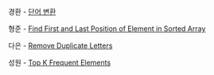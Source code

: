 경환 - [단어 변환](https://school.programmers.co.kr/learn/courses/30/lessons/43163)

형준 - [Find First and Last Position of Element in Sorted Array](https://leetcode.com/problems/find-first-and-last-position-of-element-in-sorted-array/)

다은 - [Remove Duplicate Letters](https://leetcode.com/problems/remove-duplicate-letters/)

성원 - [Top K Frequent Elements](https://leetcode.com/problems/top-k-frequent-elements/)
